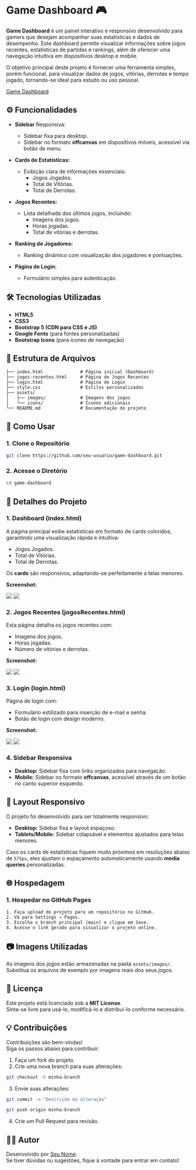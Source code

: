 
# Game Dashboard 🎮

**Game Dashboard** é um painel interativo e responsivo desenvolvido para gamers que desejam acompanhar suas estatísticas e dados de desempenho. Este dashboard permite visualizar informações sobre jogos recentes, estatísticas de partidas e rankings, além de oferecer uma navegação intuitiva em dispositivos desktop e mobile.

O objetivo principal deste projeto é fornecer uma ferramenta simples, porém funcional, para visualizar dados de jogos, vitórias, derrotas e tempo jogado, tornando-se ideal para estudo ou uso pessoal.

[Game Dashboard](https://juliayuki.github.io/GameDashboard/)


## ⚙️ Funcionalidades

- **Sidebar** Responsiva:
  - Sidebar fixa para desktop.
  - Sidebar no formato **offcanvas** em dispositivos móveis, acessível via botão de menu.

- **Cards de Estatísticas:**
  - Exibição clara de informações essenciais:
    - Jogos Jogados.
    - Total de Vitórias.
    - Total de Derrotas.

- **Jogos Recentes:**
  - Lista detalhada dos últimos jogos, incluindo:
    - Imagens dos jogos.
    - Horas jogadas.
    - Total de vitórias e derrotas.

- **Ranking de Jogadores:**
  - Ranking dinâmico com visualização dos jogadores e pontuações.

- **Página de Login:**
  - Formulário simples para autenticação.

## 🛠️ Tecnologias Utilizadas

- **HTML5**
- **CSS3**
- **Bootstrap 5 (CDN para CSS e JS)**
- **Google Fonts** (para fontes personalizadas)
- **Bootstrap Icons** (para ícones de navegação)

## 📂 Estrutura de Arquivos


```Game-Dashboard/
├── index.html              # Página inicial (Dashboard)
├── jogos-recentes.html     # Página de Jogos Recentes
├── login.html              # Página de Login
├── style.css               # Estilos personalizados
├── assets/
│   ├── images/             # Imagens dos jogos
│   └── icons/              # Ícones adicionais
└── README.md               # Documentação do projeto
```


## 📖 Como Usar

   ### 1. Clone o Repositório
```bash
git clone https://github.com/seu-usuario/game-dashboard.git
```

### 2. Acesse o Diretório
```bash
cd game-dashboard
```

## 🌟 Detalhes do Projeto

### 1. Dashboard (index.html)

A página principal exibe estatísticas em formato de cards coloridos, garantindo uma visualização rápida e intuitiva:
- Jogos Jogados.
- Total de Vitórias.
- Total de Derrotas.

Os **cards** são responsivos, adaptando-se perfeitamente a telas menores.

**Screenshot:**

<img src=".\assets\img-gameDashboard\1.png">
<img src=".\assets\img-gameDashboard\2.png">

### 2. Jogos Recentes (jogosRecentes.html)

Esta página detalha os jogos recentes com:
- Imagens dos jogos.
- Horas jogadas.
- Número de vitórias e derrotas.

**Screenshot:**

<img src=".\assets\img-gameDashboard\3.png">
<img src=".\assets\img-gameDashboard\4.png">

### 3. Login (login.html)

Página de login com:
- Formulário estilizado para inserção de e-mail e senha.
- Botão de login com design moderno.

**Screenshot:**

<img src=".\assets\img-gameDashboard\5.png">
<img src=".\assets\img-gameDashboard\6.png">

### 4. Sidebar Responsiva

- **Desktop:** Sidebar fixa com links organizados para navegação.
- **Mobile:** Sidebar no formato **offcanvas**, acessível através de um botão no canto superior esquerdo.

## 📐 Layout Responsivo

O projeto foi desenvolvido para ser totalmente responsivo:

- **Desktop:** Sidebar fixa e layout espaçoso.
- **Tablets/Mobile:** Sidebar colapsável e elementos ajustados para telas menores.

Caso os cards de estatísticas fiquem muito próximos em resoluções abaixo de `575px`, eles ajustam o espaçamento automaticamente usando **media queries** personalizadas.

## 🌐 Hospedagem
### 1. Hospedar no GitHub Pages
    1. Faça upload do projeto para um repositório no GitHub.
    2. Vá para Settings → Pages.
    3. Escolha o branch principal (main) e clique em Save.
    4. Acesse o link gerado para visualizar o projeto online.


## 📷 Imagens Utilizadas

As imagens dos jogos estão armazenadas na pasta `assets/images/`. Substitua os arquivos de exemplo por imagens reais dos seus jogos.

## 📄 Licença

Este projeto está licenciado sob a **MIT License**.  
Sinta-se livre para usá-lo, modificá-lo e distribuí-lo conforme necessário.

## 💡 Contribuições

Contribuições são bem-vindas!  
Siga os passos abaixo para contribuir:
1. Faça um fork do projeto.
2. Crie uma nova branch para suas alterações:

```bash
git checkout -b minha-branch
```

3. Envie suas alterações:
```bash
git commit -m "Descrição da alteração" 
```
```bash
git push origin minha-branch
```

4. Crie um Pull Request para revisão.

## 👨‍💻 Autor
Desenvolvido por [Seu Nome]().  
Se tiver dúvidas ou sugestões, fique à vontade para entrar em contato!
